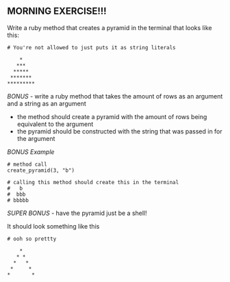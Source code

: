 ## MORNING EXERCISE!!!

Write a ruby method that creates a pyramid in the terminal that looks like this:

```
# You're not allowed to just puts it as string literals

    *
   ***
  *****
 *******
*********
```

*BONUS* - write a ruby method that takes the amount of rows as an argument and a string as an argument
- the method should create a pyramid with the amount of rows being equivalent to the argument
- the pyramid should be constructed with the string that was passed in for the argument

*BONUS Example*

```
# method call
create_pyramid(3, "b")

# calling this method should create this in the terminal
#   b
#  bbb
# bbbbb
```

*SUPER BONUS* - have the pyramid just be a shell!

It should look something like this
```
# ooh so prettty

    *
   * *
  *   *  
 *     *
*       *

```
